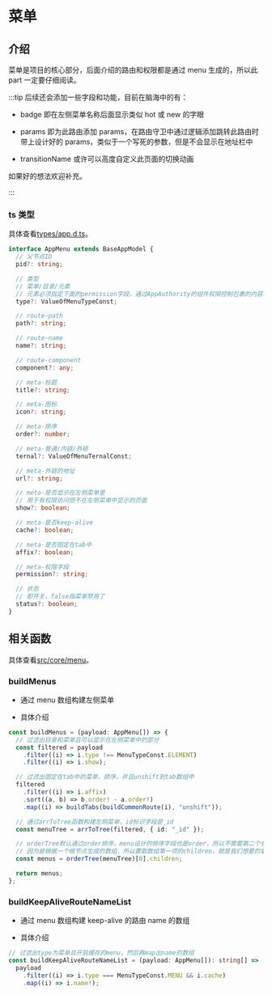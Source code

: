 # 菜单

## 介绍

菜单是项目的核心部分，后面介绍的路由和权限都是通过 menu 生成的，所以此 part 一定要仔细阅读。

:::tip
后续还会添加一些字段和功能，目前在脑海中的有：

- badge 即在左侧菜单名称后面显示类似 hot 或 new 的字眼

- params 即为此路由添加 params，在路由守卫中通过逻辑添加跳转此路由时带上设计好的 params，类似于一个写死的参数，但是不会显示在地址栏中

- transitionName 或许可以高度自定义此页面的切换动画

如果好的想法欢迎补充。

:::

### ts 类型

具体查看[types/app.d.ts](https://github.com/Zhaocl1997/walnut-admin-client/blob/naive-ui/types/app.d.ts)。

```ts
interface AppMenu extends BaseAppModel {
  // 父节点ID
  pid?: string;

  // 类型
  // 菜单/目录/元素
  // 元素必须指定下面的permission字段，通过AppAuthority的组件权限控制包裹的内容显隐
  type?: ValueOfMenuTypeConst;

  // route-path
  path?: string;

  // route-name
  name?: string;

  // route-component
  component?: any;

  // meta-标题
  title?: string;

  // meta-图标
  icon?: string;

  // meta-排序
  order?: number;

  // meta-普通/内链/外链
  ternal?: ValueOfMenuTernalConst;

  // meta-外链的地址
  url?: string;

  // meta-是否显示在左侧菜单里
  // 用于有权限访问但不在左侧菜单中显示的页面
  show?: boolean;

  // meta-是否keep-alive
  cache?: boolean;

  // meta-是否固定在tab中
  affix?: boolean;

  // meta-权限字段
  permission?: string;

  // 状态
  // 即开关，false指菜单禁用了
  status?: boolean;
}
```

## 相关函数

具体查看[src/core/menu](https://github.com/Zhaocl1997/walnut-admin-client/blob/naive-ui/src/core/menu.ts)。

### buildMenus

- 通过 menu 数组构建左侧菜单

- 具体介绍

```ts
const buildMenus = (payload: AppMenu[]) => {
  // 过滤出目录和菜单且可以显示在左侧菜单中的部分
  const filtered = payload
    .filter((i) => i.type !== MenuTypeConst.ELEMENT)
    .filter((i) => i.show);

  // 过滤出固定在tab中的菜单，排序，并且unshift到tab数组中
  filtered
    .filter((i) => i.affix)
    .sort((a, b) => b.order! - a.order!)
    .map((i) => buildTabs(buildCommonRoute(i), "unshift"));

  // 通过arrToTree函数构建左侧菜单，id标识字段是_id
  const menuTree = arrToTree(filtered, { id: "_id" });

  // orderTree默认通过order排序，menu设计的排序字段也是order，所以不需要第二个参数
  // 因为是根据一个根节点生成的数组，所以要取数组第一项的children，就是我们想要的拿到的菜单
  const menus = orderTree(menuTree)[0].children;

  return menus;
};
```

### buildKeepAliveRouteNameList

- 通过 menu 数组构建 keep-alive 的路由 name 的数组

- 具体介绍

```ts
// 过滤出type为菜单且开启缓存的menu，然后再map出name的数组
const buildKeepAliveRouteNameList = (payload: AppMenu[]): string[] =>
  payload
    .filter((i) => i.type === MenuTypeConst.MENU && i.cache)
    .map((i) => i.name!);
```
